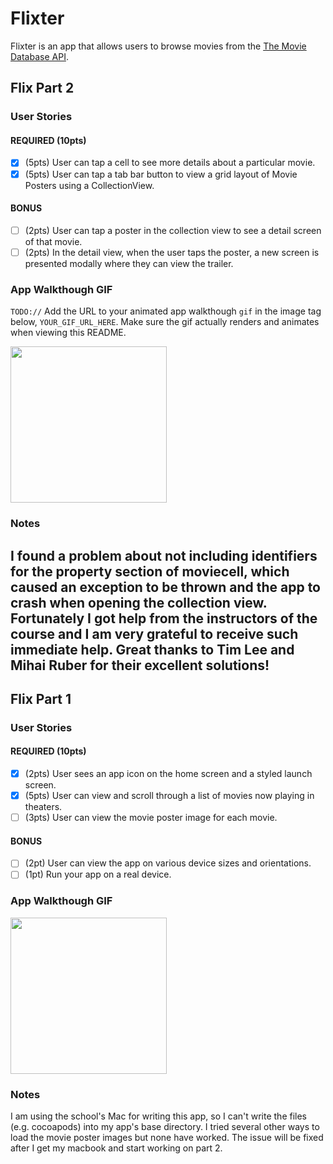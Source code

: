# Flixter


Flixter is an app that allows users to browse movies from the [The Movie Database API](http://docs.themoviedb.apiary.io/#).




## Flix Part 2

### User Stories

#### REQUIRED (10pts)
- [x] (5pts) User can tap a cell to see more details about a particular movie.
- [x] (5pts) User can tap a tab bar button to view a grid layout of Movie Posters using a CollectionView.

#### BONUS
- [ ] (2pts) User can tap a poster in the collection view to see a detail screen of that movie.
- [ ] (2pts) In the detail view, when the user taps the poster, a new screen is presented modally where they can view the trailer.

### App Walkthough GIF
`TODO://` Add the URL to your animated app walkthough `gif` in the image tag below, `YOUR_GIF_URL_HERE`. Make sure the gif actually renders and animates when viewing this README. 

<img src="http://g.recordit.co/tSL69TF6Y8.gif" width=250><br>

### Notes
I found a problem about not including identifiers for the property section of moviecell, which caused an exception to be thrown and the app to crash when opening the collection view. Fortunately I got help from the instructors of the course and I am very grateful to receive such immediate help. Great thanks to Tim Lee and Mihai Ruber for their excellent solutions! 
---

## Flix Part 1

### User Stories


#### REQUIRED (10pts)
- [x] (2pts) User sees an app icon on the home screen and a styled launch screen.
- [x] (5pts) User can view and scroll through a list of movies now playing in theaters.
- [ ] (3pts) User can view the movie poster image for each movie.

#### BONUS
- [ ] (2pt) User can view the app on various device sizes and orientations.
- [ ] (1pt) Run your app on a real device.

### App Walkthough GIF


<img src="http://g.recordit.co/qEMQq4LRbI.gif" width=250><br>

### Notes
I am using the school's Mac for writing this app, so I can't write the files (e.g. cocoapods) into my app's base directory. 
I tried several other ways to load the movie poster images but none have worked.
The issue will be fixed after I get my macbook and start working on part 2. 
